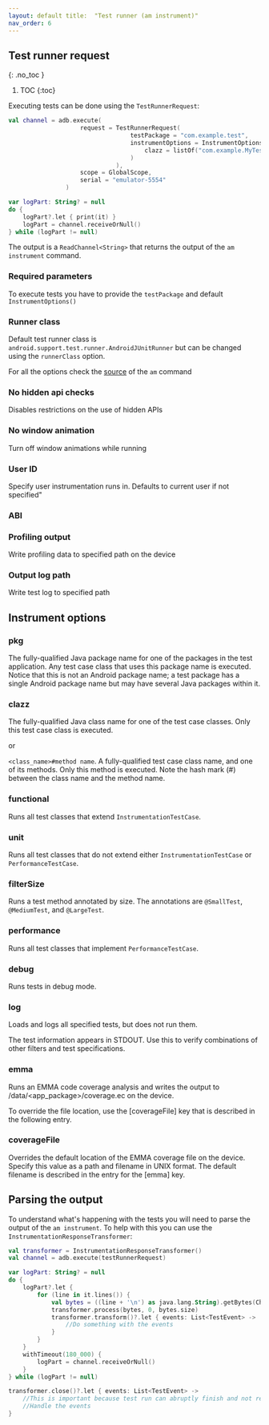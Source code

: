 ```yaml
---
layout: default title:  "Test runner (am instrument)"
nav_order: 6
---
```


## Test runner request
{: .no_toc }

1. TOC
{:toc}


Executing tests can be done using the `TestRunnerRequest`:

```kotlin
val channel = adb.execute(
                    request = TestRunnerRequest(
                                  testPackage = "com.example.test",
                                  instrumentOptions = InstrumentOptions(
                                      clazz = listOf("com.example.MyTest")
                                  )
                              ),
                    scope = GlobalScope,
                    serial = "emulator-5554"
                )

var logPart: String? = null
do {
    logPart?.let { print(it) }
    logPart = channel.receiveOrNull()
} while (logPart != null)
```

The output is a `ReadChannel<String>` that returns the output of the `am instrument` command.

### Required parameters
To execute tests you have to provide the `testPackage` and default `InstrumentOptions()`

### Runner class
Default test runner class is `android.support.test.runner.AndroidJUnitRunner` but can be changed using the `runnerClass` option. 

For all the options check the
 [source](https://android.googlesource.com/platform/frameworks/base/+/master/cmds/am/src/com/android/commands/am/Am.java#155) of the `am`
  command

### No hidden api checks
Disables restrictions on the use of hidden APIs

### No window animation
Turn off window animations while running

### User ID
Specify user instrumentation runs in. Defaults to current user if not specified"

### ABI

### Profiling output
Write profiling data to specified path on the device

### Output log path
Write test log to specified path  
  
## Instrument options

### pkg 
The fully-qualified Java package name for one of the packages in the test application.
Any test case class that uses this package name is executed.
Notice that this is not an Android package name;
a test package has a single Android package name but may have several Java packages within it.

### clazz
The fully-qualified Java class name for one of the test case classes. Only this test case class is executed.

or

`<class_name>#method name`.  A fully-qualified test case class name, and one of its methods.
Only this method is executed.
Note the hash mark (#) between the class name and the method name.


### functional 
Runs all test classes that extend `InstrumentationTestCase`.

### unit 
Runs all test classes that do not extend either `InstrumentationTestCase` or `PerformanceTestCase`.

### filterSize
Runs a test method annotated by size. The annotations are `@SmallTest`, `@MediumTest`, and `@LargeTest`.

### performance
Runs all test classes that implement `PerformanceTestCase`.

### debug 
Runs tests in debug mode.

### log 
Loads and logs all specified tests, but does not run them.

The test information appears in STDOUT. Use this to verify combinations of other filters and test specifications.

### emma
Runs an EMMA code coverage analysis and writes the output to /data/<app_package>/coverage.ec on the device.

To override the file location, use the [coverageFile] key that is described in the following entry.

### coverageFile
Overrides the default location of the EMMA coverage file on the device.
Specify this value as a path and filename in UNIX format. The default filename is described in the entry for the [emma] key.

## Parsing the output
To understand what's happening with the tests you will need to parse the output of the `am instrument`. To help with this you can use the
 `InstrumentationResponseTransformer`:

```kotlin
val transformer = InstrumentationResponseTransformer()
val channel = adb.execute(testRunnerRequest)

var logPart: String? = null
do {
    logPart?.let {
        for (line in it.lines()) {
            val bytes = ((line + '\n') as java.lang.String).getBytes(Charset.forName("ISO-8859-1"))
            transformer.process(bytes, 0, bytes.size)
            transformer.transform()?.let { events: List<TestEvent> ->
                //Do something with the events
            }
        }
    }
    withTimeout(180_000) {
        logPart = channel.receiveOrNull()
    }
} while (logPart != null)

transformer.close()?.let { events: List<TestEvent> ->
    //This is important because test run can abruptly finish and not report back the finish
    //Handle the events
}
```